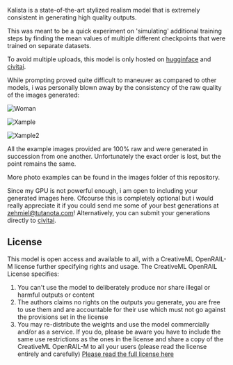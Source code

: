 Kalista is a state-of-the-art stylized realism model that is extremely consistent in generating high quality outputs.

This was meant to be a quick experiment on 'simulating' additional training steps by finding the mean values of multiple different checkpoints that were
trained on separate datasets.

To avoid multiple uploads, this model is only hosted on [hugginface](https://huggingface.co/skylersterling/kalista/tree/main) and [civitai](https://civitai.com/models/4825/kalista). 


While prompting proved quite difficult to maneuver as compared to other models, i was personally blown away by the consistency of the raw quality of 
the images generated:

![Woman](https://huggingface.co/skylersterling/kalista/resolve/main/images/6.png)

![Xample](https://huggingface.co/skylersterling/kalista/resolve/main/images/3.png)

![Xample2](https://huggingface.co/skylersterling/kalista/resolve/main/images/2.png)

All the example images provided are 100% raw and were generated in succession from one another. Unfortunately the exact order is lost,
but the point remains the same.

More photo examples can be found in the images folder of this repository. 

Since my GPU is not powerful enough, i am open to including your generated images here. Ofcourse this is completely optional but i would really appreciate it if you could
send me some of your best generations at zehmiel@tutanota.com! Alternatively, you can submit your generations directly to [civitai](https://civitai.com/models/4825/kalista).

## License

This model is open access and available to all, with a CreativeML OpenRAIL-M license further specifying rights and usage.
The CreativeML OpenRAIL License specifies: 

1. You can't use the model to deliberately produce nor share illegal or harmful outputs or content 
2. The authors claims no rights on the outputs you generate, you are free to use them and are accountable for their use which must not go against the provisions set in the license
3. You may re-distribute the weights and use the model commercially and/or as a service. If you do, please be aware you have to include the same use restrictions as the ones in the license and share a copy of the CreativeML OpenRAIL-M to all your users (please read the license entirely and carefully)
[Please read the full license here](https://huggingface.co/spaces/CompVis/stable-diffusion-license)
